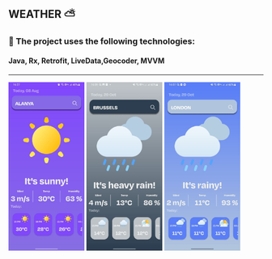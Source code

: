 
## WEATHER ⛅️
### 🚀 The project uses the following technologies: 
#### Java, Rx, Retrofit, LiveData,Geocoder, MVVM
________________________________________
<img src="assets/android_screenshot_weather_test.jpg" alt="" width="150" height="333"> 
<img src="assets/photo_2023-10-29_16-10-14.jpg" alt="" width="150" height="333"> 
<img src="assets/photo_2023-10-29_16-10-14 (2).jpg" alt="" width="150" height="333">

